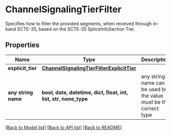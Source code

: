 # ChannelSignalingTierFilter

Specifies how to filter the provided segments, when received through in-band SCTE-35, based on the SCTE-35 SpliceInfoSection Tier.

## Properties
Name | Type | Description | Notes
------------ | ------------- | ------------- | -------------
**explicit_tier** | [**ChannelSignalingTierFilterExplicitTier**](ChannelSignalingTierFilterExplicitTier.md) |  | [optional] 
**any string name** | **bool, date, datetime, dict, float, int, list, str, none_type** | any string name can be used but the value must be the correct type | [optional]

[[Back to Model list]](../README.md#documentation-for-models) [[Back to API list]](../README.md#documentation-for-api-endpoints) [[Back to README]](../README.md)


